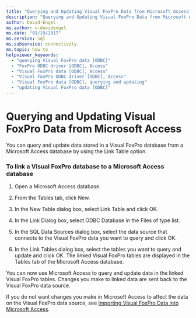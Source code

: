 ```yaml
---
title: "Querying and Updating Visual FoxPro Data from Microsoft Access"
description: "Querying and Updating Visual FoxPro Data from Microsoft Access"
author: David-Engel
ms.author: v-davidengel
ms.date: "01/19/2017"
ms.service: sql
ms.subservice: connectivity
ms.topic: how-to
helpviewer_keywords:
  - "querying Visual FoxPro data [ODBC]"
  - "FoxPro ODBC driver [ODBC], Access"
  - "Visual FoxPro data [ODBC], Access"
  - "Visual FoxPro ODBC driver [ODBC], Access"
  - "Visual FoxPro data [ODBC], querying and updating"
  - "updating Visual FoxPro data [ODBC]"
---
```

# Querying and Updating Visual FoxPro Data from Microsoft Access
You can query and update data stored in a Visual FoxPro database from a Microsoft Access database by using the Link Table option.  
  
### To link a Visual FoxPro database to a Microsoft Access database  
  
1.  Open a Microsoft Access database.  
  
2.  From the Tables tab, click New.  
  
3.  In the New Table dialog box, select Link Table and click OK.  
  
4.  In the Link Dialog box, select ODBC Database in the Files of type list.  
  
5.  In the SQL Data Sources dialog box, select the data source that connects to the Visual FoxPro data you want to query and click OK.  
  
6.  In the Link Tables dialog box, select the tables you want to query and update and click OK. The linked Visual FoxPro tables are displayed in the Tables tab of the Microsoft Access database.  
  
 You can now use Microsoft Access to query and update data in the linked Visual FoxPro tables. Changes you make to linked data are sent back to the Visual FoxPro data source.  
  
 If you do not want changes you make in Microsoft Access to affect the data on the Visual FoxPro data source, see [Importing Visual FoxPro Data into Microsoft Access](../../odbc/microsoft/importing-visual-foxpro-data-into-microsoft-access.md).
